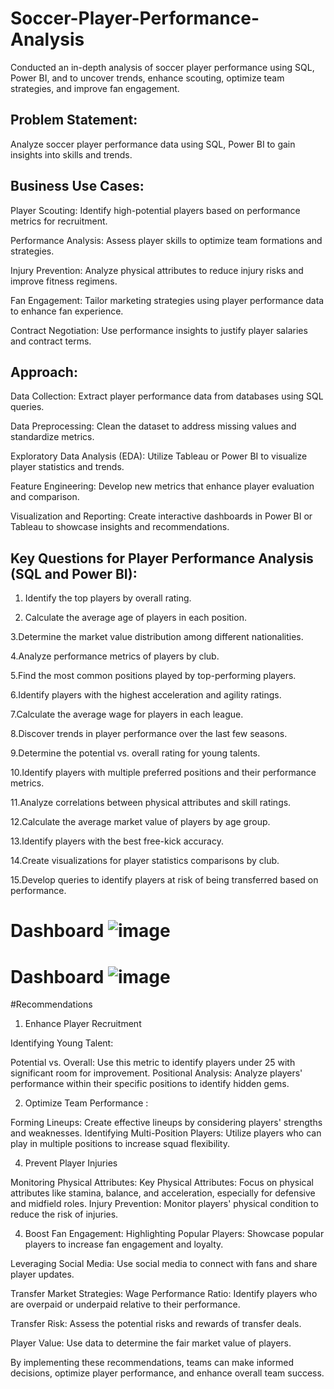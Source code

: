 # Soccer-Player-Performance-Analysis
Conducted an in-depth analysis of soccer player performance using  SQL, Power BI, and to uncover trends, enhance scouting, optimize team strategies, and improve fan engagement.

## Problem Statement:
Analyze soccer player performance data using SQL, Power BI to gain insights into skills and trends.

## Business Use Cases:
Player Scouting: Identify high-potential players based on performance metrics for recruitment.

Performance Analysis: Assess player skills to optimize team formations and strategies.

Injury Prevention: Analyze physical attributes to reduce injury risks and improve fitness regimens.

Fan Engagement: Tailor marketing strategies using player performance data to enhance fan experience.

Contract Negotiation: Use performance insights to justify player salaries and contract terms.

## Approach:
Data Collection: Extract player performance data from databases using SQL queries.

Data Preprocessing: Clean the dataset to address missing values and standardize metrics.

Exploratory Data Analysis (EDA): Utilize Tableau or Power BI to visualize player statistics and trends.

Feature Engineering: Develop new metrics that enhance player evaluation and comparison.

Visualization and Reporting: Create interactive dashboards in Power BI or Tableau to showcase insights and recommendations.

## Key Questions for Player Performance Analysis (SQL and Power BI):
1. Identify the top players by overall rating.
   
2. Calculate the average age of players in each position.
   
3.Determine the market value distribution among different nationalities.

4.Analyze performance metrics of players by club.

5.Find the most common positions played by top-performing players.

6.Identify players with the highest acceleration and agility ratings.

7.Calculate the average wage for players in each league.

8.Discover trends in player performance over the last few seasons.

9.Determine the potential vs. overall rating for young talents.

10.Identify players with multiple preferred positions and their performance metrics.

11.Analyze correlations between physical attributes and skill ratings.

12.Calculate the average market value of players by age group.

13.Identify players with the best free-kick accuracy.

14.Create visualizations for player statistics comparisons by club.

15.Develop queries to identify players at risk of being transferred based on performance.

# Dashboard ![image](https://github.com/user-attachments/assets/57706f88-d16f-4290-a627-4ee245b07472)

# Dashboard ![image](https://github.com/user-attachments/assets/0b628db2-5976-4f9d-ae01-7ea3ad6b3338)

#Recommendations

1) Enhance Player Recruitment

Identifying Young Talent:

Potential vs. Overall: Use this metric to identify players under 25 with significant room for improvement.
Positional Analysis: Analyze players' performance within their specific positions to identify hidden gems.

2) Optimize Team Performance :
   
Forming Lineups: Create effective lineups by considering players' strengths and weaknesses.
Identifying Multi-Position Players: Utilize players who can play in multiple positions to increase squad flexibility.

4) Prevent Player Injuries

Monitoring Physical Attributes:
Key Physical Attributes: Focus on physical attributes like stamina, balance, and acceleration, especially for defensive and midfield roles.
Injury Prevention: Monitor players' physical condition to reduce the risk of injuries.

4) Boost Fan Engagement:
Highlighting Popular Players: Showcase popular players to increase fan engagement and loyalty.

Leveraging Social Media: Use social media to connect with fans and share player updates.

Transfer Market Strategies:
Wage Performance Ratio: Identify players who are overpaid or underpaid relative to their performance.

Transfer Risk: Assess the potential risks and rewards of transfer deals.

Player Value: Use data to determine the fair market value of players.

By implementing these recommendations, teams can make informed decisions, optimize player performance, and enhance overall team success.







